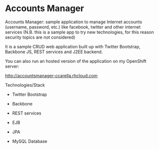 Accounts Manager
================

Accounts Manager: sample application to manage Internet accounts (username, password, etc.) like facebook, twitter and other internet services (N.B. this is a sample app to try new technologies, for this reason security topics are not considered)

It is a sample CRUD web application built up with Twitter Bootstrap, Backbone JS, REST services and J2EE backend.

You can also run an hosted version of the application on my OpenShift server: 

http://accountsmanager-ccarella.rhcloud.com

Technologies/Stack

- Twitter Bootstrap

- Backbone

- REST services

- EJB

- JPA

- MySQL Database
